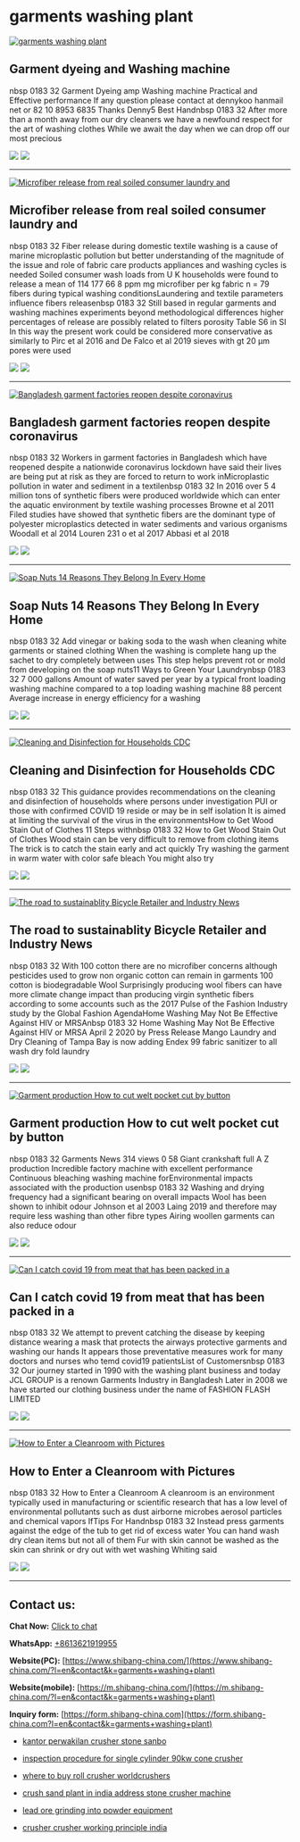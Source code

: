 # garments washing plant

<a href="https://swt.shibang-china.com/?l=en&img&k=garments+washing+plant" target="_blank">![garments washing plant](http://static.shibang-china.com/all-800x300/88.jpg)</a>

## Garment dyeing and Washing machine
nbsp 0183 32 Garment Dyeing amp Washing machine Practical and Effective performance If any question please contact at dennykoo hanmail net or 82 10 8953 6835 Thanks Denny5 Best Handnbsp 0183 32 After more than a month away from our dry cleaners we have a newfound respect for the art of washing clothes While we await the day when we can drop off our most precious


<a href="https://whatsapp.shibangsoft.com/WhatsApp.php" target="_blank" title="WhatsApp">![](http://static.shibang-china.com/icon/whatsapp.png)</a> <a href="https://swt.shibang-china.com/?l=en&icon&k=garments+washing+plant" target="_blank">![](http://static.shibang-china.com/icon/chat-en.png)</a>

---

<a href="https://swt.shibang-china.com/?l=en&img&k=garments+washing+plant" target="_blank">![Microfiber release from real soiled consumer laundry and](http://static.shibang-china.com/all-800x300/225.jpg)</a>

## Microfiber release from real soiled consumer laundry and
nbsp 0183 32 Fiber release during domestic textile washing is a cause of marine microplastic pollution but better understanding of the magnitude of the issue and role of fabric care products appliances and washing cycles is needed Soiled consumer wash loads from U K households were found to release a mean of 114 177 66 8 ppm mg microfiber per kg fabric n = 79 fibers during typical washing conditionsLaundering and textile parameters influence fibers releasenbsp 0183 32 Still based in regular garments and washing machines experiments beyond methodological differences higher percentages of release are possibly related to filters porosity Table S6 in SI In this way the present work could be considered more conservative as similarly to Pirc et al 2016 and De Falco et al 2019 sieves with gt 20 μm pores were used


<a href="https://whatsapp.shibangsoft.com/WhatsApp.php" target="_blank" title="WhatsApp">![](http://static.shibang-china.com/icon/whatsapp.png)</a> <a href="https://swt.shibang-china.com/?l=en&icon&k=garments+washing+plant" target="_blank">![](http://static.shibang-china.com/icon/chat-en.png)</a>

---

<a href="https://swt.shibang-china.com/?l=en&img&k=garments+washing+plant" target="_blank">![Bangladesh garment factories reopen despite coronavirus](http://static.shibang-china.com/all-800x300/843.jpg)</a>

## Bangladesh garment factories reopen despite coronavirus
nbsp 0183 32 Workers in garment factories in Bangladesh which have reopened despite a nationwide coronavirus lockdown have said their lives are being put at risk as they are forced to return to work inMicroplastic pollution in water and sediment in a textilenbsp 0183 32 In 2016 over 5 4 million tons of synthetic fibers were produced worldwide which can enter the aquatic environment by textile washing processes Browne et al 2011 Filed studies have showed that synthetic fibers are the dominant type of polyester microplastics detected in water sediments and various organisms Woodall et al 2014 Louren 231 o et al 2017 Abbasi et al 2018


<a href="https://whatsapp.shibangsoft.com/WhatsApp.php" target="_blank" title="WhatsApp">![](http://static.shibang-china.com/icon/whatsapp.png)</a> <a href="https://swt.shibang-china.com/?l=en&icon&k=garments+washing+plant" target="_blank">![](http://static.shibang-china.com/icon/chat-en.png)</a>

---

<a href="https://swt.shibang-china.com/?l=en&img&k=garments+washing+plant" target="_blank">![Soap Nuts 14 Reasons They Belong In Every Home](http://static.shibang-china.com/all-800x300/74.jpg)</a>

## Soap Nuts 14 Reasons They Belong In Every Home
nbsp 0183 32 Add vinegar or baking soda to the wash when cleaning white garments or stained clothing When the washing is complete hang up the sachet to dry completely between uses This step helps prevent rot or mold from developing on the soap nuts11 Ways to Green Your Laundrynbsp 0183 32 7 000 gallons Amount of water saved per year by a typical front loading washing machine compared to a top loading washing machine 88 percent Average increase in energy efficiency for a washing


<a href="https://whatsapp.shibangsoft.com/WhatsApp.php" target="_blank" title="WhatsApp">![](http://static.shibang-china.com/icon/whatsapp.png)</a> <a href="https://swt.shibang-china.com/?l=en&icon&k=garments+washing+plant" target="_blank">![](http://static.shibang-china.com/icon/chat-en.png)</a>

---

<a href="https://swt.shibang-china.com/?l=en&img&k=garments+washing+plant" target="_blank">![Cleaning and Disinfection for Households CDC](http://static.shibang-china.com/all-800x300/1147.jpg)</a>

## Cleaning and Disinfection for Households CDC
nbsp 0183 32 This guidance provides recommendations on the cleaning and disinfection of households where persons under investigation PUI or those with confirmed COVID 19 reside or may be in self isolation It is aimed at limiting the survival of the virus in the environmentsHow to Get Wood Stain Out of Clothes 11 Steps withnbsp 0183 32 How to Get Wood Stain Out of Clothes Wood stain can be very difficult to remove from clothing items The trick is to catch the stain early and act quickly Try washing the garment in warm water with color safe bleach You might also try


<a href="https://whatsapp.shibangsoft.com/WhatsApp.php" target="_blank" title="WhatsApp">![](http://static.shibang-china.com/icon/whatsapp.png)</a> <a href="https://swt.shibang-china.com/?l=en&icon&k=garments+washing+plant" target="_blank">![](http://static.shibang-china.com/icon/chat-en.png)</a>

---

<a href="https://swt.shibang-china.com/?l=en&img&k=garments+washing+plant" target="_blank">![The road to sustainablity Bicycle Retailer and Industry News](http://static.shibang-china.com/all-800x300/761.jpg)</a>

## The road to sustainablity Bicycle Retailer and Industry News
nbsp 0183 32 With 100 cotton there are no microfiber concerns although pesticides used to grow non organic cotton can remain in garments 100 cotton is biodegradable Wool Surprisingly producing wool fibers can have more climate change impact than producing virgin synthetic fibers according to some accounts such as the 2017 Pulse of the Fashion Industry study by the Global Fashion AgendaHome Washing May Not Be Effective Against HIV or MRSAnbsp 0183 32 Home Washing May Not Be Effective Against HIV or MRSA April 2 2020 by Press Release Mango Laundry and Dry Cleaning of Tampa Bay is now adding Endex 99 fabric sanitizer to all wash dry fold laundry


<a href="https://whatsapp.shibangsoft.com/WhatsApp.php" target="_blank" title="WhatsApp">![](http://static.shibang-china.com/icon/whatsapp.png)</a> <a href="https://swt.shibang-china.com/?l=en&icon&k=garments+washing+plant" target="_blank">![](http://static.shibang-china.com/icon/chat-en.png)</a>

---

<a href="https://swt.shibang-china.com/?l=en&img&k=garments+washing+plant" target="_blank">![Garment production How to cut welt pocket cut by button](http://static.shibang-china.com/all-800x300/217.jpg)</a>

## Garment production How to cut welt pocket cut by button
nbsp 0183 32 Garments News 314 views 0 58 Giant crankshaft full A Z production Incredible factory machine with excellent performance Continuous bleaching washing machine forEnvironmental impacts associated with the production usenbsp 0183 32 Washing and drying frequency had a significant bearing on overall impacts Wool has been shown to inhibit odour Johnson et al 2003 Laing 2019 and therefore may require less washing than other fibre types Airing woollen garments can also reduce odour


<a href="https://whatsapp.shibangsoft.com/WhatsApp.php" target="_blank" title="WhatsApp">![](http://static.shibang-china.com/icon/whatsapp.png)</a> <a href="https://swt.shibang-china.com/?l=en&icon&k=garments+washing+plant" target="_blank">![](http://static.shibang-china.com/icon/chat-en.png)</a>

---

<a href="https://swt.shibang-china.com/?l=en&img&k=garments+washing+plant" target="_blank">![Can I catch covid 19 from meat that has been packed in a](http://static.shibang-china.com/all-800x300/1151.jpg)</a>

## Can I catch covid 19 from meat that has been packed in a
nbsp 0183 32 We attempt to prevent catching the disease by keeping distance wearing a mask that protects the airways protective garments and washing our hands It appears those preventative measures work for many doctors and nurses who temd covid19 patientsList of Customersnbsp 0183 32 Our journey started in 1990 with the washing plant business and today JCL GROUP is a renown Garments Industry in Bangladesh Later in 2008 we have started our clothing business under the name of FASHION FLASH LIMITED


<a href="https://whatsapp.shibangsoft.com/WhatsApp.php" target="_blank" title="WhatsApp">![](http://static.shibang-china.com/icon/whatsapp.png)</a> <a href="https://swt.shibang-china.com/?l=en&icon&k=garments+washing+plant" target="_blank">![](http://static.shibang-china.com/icon/chat-en.png)</a>

---

<a href="https://swt.shibang-china.com/?l=en&img&k=garments+washing+plant" target="_blank">![How to Enter a Cleanroom with Pictures](http://static.shibang-china.com/all-800x300/1407.jpg)</a>

## How to Enter a Cleanroom with Pictures
nbsp 0183 32 How to Enter a Cleanroom A cleanroom is an environment typically used in manufacturing or scientific research that has a low level of environmental pollutants such as dust airborne microbes aerosol particles and chemical vapors IfTips For Handnbsp 0183 32 Instead press garments against the edge of the tub to get rid of excess water You can hand wash dry clean items but not all of them Fur with skin cannot be washed as the skin can shrink or dry out with wet washing Whiting said


<a href="https://whatsapp.shibangsoft.com/WhatsApp.php" target="_blank" title="WhatsApp">![](http://static.shibang-china.com/icon/whatsapp.png)</a> <a href="https://swt.shibang-china.com/?l=en&icon&k=garments+washing+plant" target="_blank">![](http://static.shibang-china.com/icon/chat-en.png)</a>

---
## Contact us:

**Chat Now:** [Click to chat](https://swt.shibang-china.com?l=en&contact&k=garments+washing+plant)

**WhatsApp:**  [+8613621919955](https://whatsapp.shibangsoft.com/WhatsApp.php)

**Website(PC):** [https://www.shibang-china.com/](https://www.shibang-china.com/?l=en&contact&k=garments+washing+plant)

**Website(mobile):** [https://m.shibang-china.com/](https://m.shibang-china.com/?l=en&contact&k=garments+washing+plant)

**Inquiry form:** [https://form.shibang-china.com](https://form.shibang-china.com?l=en&contact&k=garments+washing+plant)

* [kantor perwakilan crusher stone sanbo](../166/kantor%20perwakilan%20crusher%20stone%20sanbo.md)

* [inspection procedure for single cylinder 90kw cone crusher](../168/inspection%20procedure%20for%20single%20cylinder%2090kw%20cone%20crusher.md)

* [where to buy roll crusher worldcrushers](../167/where%20to%20buy%20roll%20crusher%20worldcrushers.md)

* [crush sand plant in india address stone crusher machine](../167/crush%20sand%20plant%20in%20india%20address%20stone%20crusher%20machine.md)

* [lead ore grinding into powder equipment](../164/lead%20ore%20grinding%20into%20powder%20equipment.md)

* [crusher crusher working principle india](../167/crusher%20crusher%20working%20principle%20india.md)